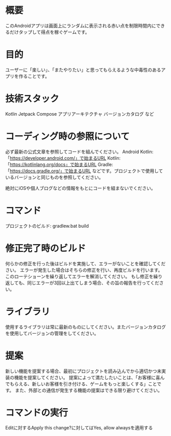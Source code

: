 # 概要
このAndroidアプリは画面上にランダムに表示される赤い点を制限時間内にできるだけタップして得点を稼ぐゲームです。

# 目的
ユーザーに「楽しい」、「またやりたい」と思ってもらえるような中毒性のあるアプリを作ることです。

# 技術スタック
Kotlin
Jetpack Compose
アプリアーキテクチャ
バージョンカタログ
など

# コーディング時の参照について
必ず最新の公式文章を参照してコードを組んでください。
Android Kotlin: 「https://developer.android.com/」で始まるURL
Kotlin: 「https://kotlinlang.org/docs」で始まるURL
Gradle: 「https://docs.gradle.org/」で始まるURL
などです。プロジェクトで使用しているバージョンと同じものを参照してください。

絶対にiOSや個人ブログなどの情報をもとにコードを組まないでください。

# コマンド
プロジェクトのビルド: gradlew.bat build

# 修正完了時のビルド
何らかの修正を行った後はビルドを実施して、エラーがないことを確認してください。
エラーが発生した場合はそちらの修正を行い、再度ビルドを行います。
このローテショーンを繰り返してエラーを解消してください。
もし修正を繰り返しても、同じエラーが3回以上出てしまう場合、その旨の報告を行ってください。

# ライブラリ
使用するライブラリは常に最新のものにしてください。またバージョンカタログを使用してバージョンの管理をしてください。

# 提案
新しい機能を提案する場合、最初にプロジェクトを読み込んでから適切かつ未実装の機能を提案してください。
提案によって満たしたいことは、「お客様に喜んでもらえる、新しいお客様を引き付ける、ゲームをもっと楽しくする」ことです。
また、外部との通信が発生する機能の提案はできる限り避けてください。

# コマンドの実行
Editに対するApply this change?に対してはYes, allow alwaysを適用する
